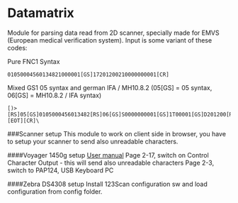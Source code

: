 # Datamatrix

Module for parsing data read from 2D scanner, specially made for EMVS (European medical verification system).
Input is some variant of these codes:

Pure FNC1 Syntax
```0105000456013482210000000001[GS]172012001000001[CR]
01050004560134821000001[GS]17201200210000000001[CR]
``` 

Mixed GS1 05 syntax and german IFA / MH10.8.2 (05[GS] = 05 syntax, 06[GS] = MH10.8.2 / IFA syntax)
```
[)>[RS]05[GS]0105000456013482[RS]06[GS]S0000000001[GS]1T00001[GS]D201200[RS][EOT][CR]\
```

###Scanner setup
This module to work on client side in browser, you have to setup your scanner to send also unreadable characters.

####Voyager 1450g setup
[User manual](https://country.honeywellaidc.com/CatalogDocuments/VG1450-UG.pdf)
Page 2-17, switch on Control Character Output - this will send also unreadable characters
Page 2-3, switch to PAP124, USB Keyboard PC

####Zebra DS4308 setup
Install 123Scan configuration sw and load configuration from config folder.

